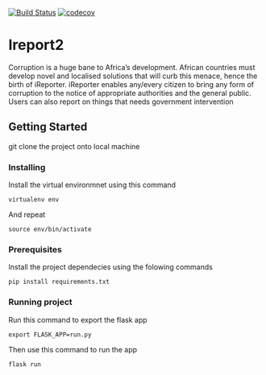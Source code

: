 
[![Build Status](https://travis-ci.org/Ngareski/Ireport2.svg?branch=develop)](https://travis-ci.org/Ngareski/Ireport2) [![codecov](https://codecov.io/gh/Ngareski/Ireport2/branch/develop/graph/badge.svg)](https://codecov.io/gh/Ngareski/Ireport2)
# Ireport2
Corruption is a huge bane to Africa’s development. African countries must develop novel and
localised solutions that will curb this menace, hence the birth of iReporter. iReporter enables
any/every citizen to bring any form of corruption to the notice of appropriate authorities and the
general public. Users can also report on things that needs government intervention

## Getting Started
git clone the project onto local machine



### Installing

Install the virtual environmnet using this command
```
virtualenv env
```

And repeat

```
source env/bin/activate
```
### Prerequisites
Install the project dependecies using the folowing commands

```
pip install requirements.txt
```

### Running project
Run this command to export the flask app
```
export FLASK_APP=run.py
```
Then use this command to run the app
```
flask run
```





